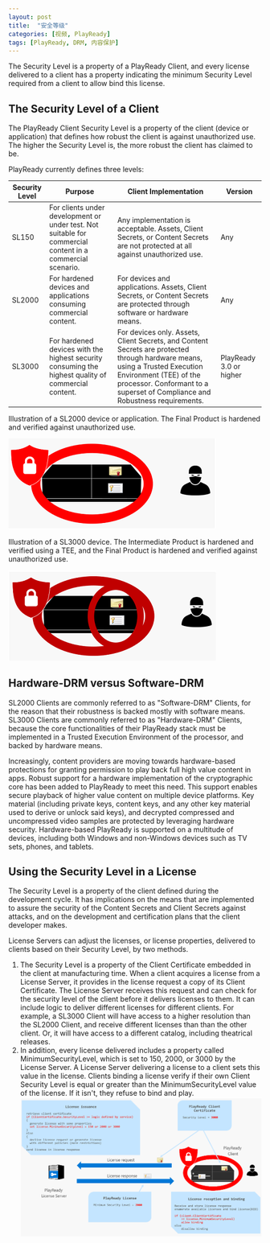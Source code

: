 ```yaml
---
layout: post
title:  "安全等级"
categories: [视频, PlayReady]
tags: [PlayReady, DRM, 内容保护]
---
```


The Security Level is a property of a PlayReady Client, and every license delivered to a client has a property indicating the minimum Security Level required from a client to allow bind this license.

## The Security Level of a Client
The PlayReady Client Security Level is a property of the client (device or application) that defines how robust the client is against unauthorized use. The higher the Security Level is, the more robust the client has claimed to be.

PlayReady currently defines three levels:

| Security Level	| Purpose	| Client Implementation	| Version |
|-------------------|-----------|-----------------------|---------|
| SL150	| For clients under development or under test. Not suitable for commercial content in a commercial scenario.	| Any implementation is acceptable. Assets, Client Secrets, or Content Secrets are not protected at all against unauthorized use.	| Any |
| SL2000	| For hardened devices and applications consuming commercial content.	| For devices and applications.	Assets, Client Secrets, or Content Secrets are protected through software or hardware means. | Any |
| SL3000	| For hardened devices with the highest security consuming the highest quality of commercial content.	| For devices only.	Assets, Client Secrets, and Content Secrets are protected through hardware means, using a Trusted Execution Environment (TEE) of the processor. Conformant to a superset of Compliance and Robustness requirements. | PlayReady 3.0 or higher |

Illustration of a SL2000 device or application. The Final Product is hardened and verified against unauthorized use.

![](/assets/pr-sl/sl2000.png)

Illustration of a SL3000 device. The Intermediate Product is hardened and verified using a TEE, and the Final Product is hardened and verified against unauthorized use.

![](/assets/pr-sl/sl3000.png)

## Hardware-DRM versus Software-DRM
SL2000 Clients are commonly referred to as "Software-DRM" Clients, for the reason that their robustness is backed mostly with software means. SL3000 Clients are commonly referred to as "Hardware-DRM" Clients, because the core functionalities of their PlayReady stack must be implemented in a Trusted Execution Environment of the processor, and backed by hardware means.

Increasingly, content providers are moving towards hardware-based protections for granting permission to play back full high value content in apps. Robust support for a hardware implementation of the cryptographic core has been added to PlayReady to meet this need. This support enables secure playback of higher value content on multiple device platforms. Key material (including private keys, content keys, and any other key material used to derive or unlock said keys), and decrypted compressed and uncompressed video samples are protected by leveraging hardware security. Hardware-based PlayReady is supported on a multitude of devices, including both Windows and non-Windows devices such as TV sets, phones, and tablets.

## Using the Security Level in a License
The Security Level is a property of the client defined during the development cycle. It has implications on the means that are implemented to assure the security of the Content Secrets and Client Secrets against attacks, and on the development and certification plans that the client developer makes.

License Servers can adjust the licenses, or license properties, delivered to clients based on their Security Level, by two methods.
1. The Security Level is a property of the Client Certificate embedded in the client at manufacturing time. When a client acquires a license from a License Server, it provides in the license request a copy of its Client Certificate. The License Server receives this request and can check for the security level of the client before it delivers licenses to them. It can include logic to deliver different licenses for different clients. For example, a SL3000 Client will have access to a higher resolution than the SL2000 Client, and receive different licenses than than the other client. Or, it will have access to a different catalog, including theatrical releases.
2. In addition, every license delivered includes a property called MinimumSecurityLevel, which is set to 150, 2000, or 3000 by the License Server. A License Server delivering a license to a client sets this value in the license. Clients binding a license verify if their own Client Security Level is equal or greater than the MinimumSecurityLevel value of the license. If it isn't, they refuse to bind and play.
![](/assets/pr-sl/lic.png)